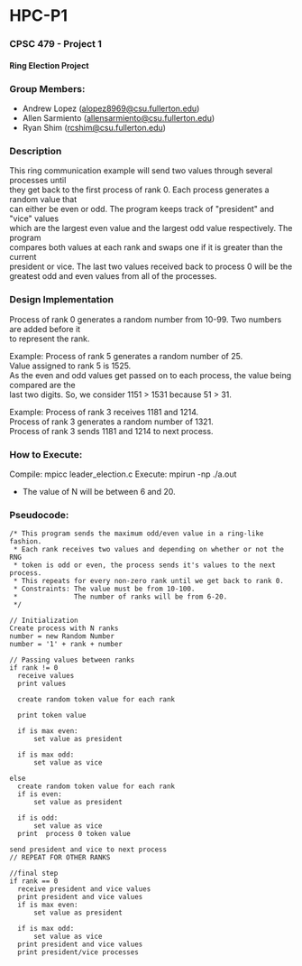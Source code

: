 # HPC-P1

### CPSC 479 - Project 1
#### Ring Election Project

### Group Members:
- Andrew Lopez (alopez8969@csu.fullerton.edu)
- Allen Sarmiento (allensarmiento@csu.fullerton.edu)
- Ryan Shim (rcshim@csu.fullerton.edu)

### Description
This ring communication example will send two values through several processes until  
they get back to the first process of rank 0. Each process generates a random value that  
can either be even or odd. The program keeps track of "president" and "vice" values  
which are the largest even value and the largest odd value respectively. The program  
compares both values at each rank and swaps one if it is greater than the current  
president or vice. The last two values received back to process 0  will be the  
greatest odd and even values from all of the processes.  

### Design Implementation
Process of rank 0 generates a random number from 10-99. Two numbers are added before it  
to represent the rank.  

Example: Process of rank 5 generates a random number of 25.  
         Value assigned to rank 5 is 1525.  
As the even and odd values get passed on to each process, the value being compared are the  
last two digits. So, we consider 1151 > 1531 because 51 > 31.  

Example: Process of rank 3 receives 1181 and 1214.  
         Process of rank 3 generates a random number of 1321.  
         Process of rank 3 sends 1181 and 1214 to next process.    

### How to Execute:
Compile: mpicc leader_election.c
Execute: mpirun -np <N> ./a.out
  - The value of N will be between 6 and 20.

### Pseudocode:
    /* This program sends the maximum odd/even value in a ring-like fashion.
     * Each rank receives two values and depending on whether or not the RNG
     * token is odd or even, the process sends it's values to the next process.
     * This repeats for every non-zero rank until we get back to rank 0.
     * Constraints: The value must be from 10-100.
     *              The number of ranks will be from 6-20.
     */

    // Initialization
    Create process with N ranks
    number = new Random Number
    number = '1' + rank + number

    // Passing values between ranks
    if rank != 0
      receive values
      print values

      create random token value for each rank

      print token value

      if is max even:
          set value as president

      if is max odd:
          set value as vice

    else
      create random token value for each rank
      if is even:
          set value as president

      if is odd:
          set value as vice
      print  process 0 token value

    send president and vice to next process
    // REPEAT FOR OTHER RANKS

    //final step
    if rank == 0
      receive president and vice values
      print president and vice values
      if is max even:
          set value as president

      if is max odd:
          set value as vice
      print president and vice values
      print president/vice processes
